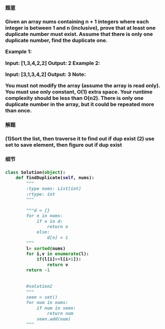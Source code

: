 <h3>题意<h3>
<p>
Given an array nums containing n + 1 integers where each integer is between 1 and n (inclusive), prove that at least one duplicate number must exist. Assume that there is only one duplicate number, find the duplicate one.

Example 1:

Input: [1,3,4,2,2]
Output: 2
Example 2:

Input: [3,1,3,4,2]
Output: 3
Note:

You must not modify the array (assume the array is read only).
You must use only constant, O(1) extra space.
Your runtime complexity should be less than O(n2).
There is only one duplicate number in the array, but it could be repeated more than once.
<p>




<h3>解题<h3>
<p>
(1)Sort the list, then traverse it to find out if dup exist
(2) use set to save element, then figure out if dup exist
<p>


<h3>细节<h3>
<p>

<p>



```python
class Solution(object):
    def findDuplicate(self, nums):
        """
        :type nums: List[int]
        :rtype: int
        """
        
        """d = {}
        for n in nums:
            if n in d:
                return n
            else:
                d[n] = 1
        """
        l= sorted(nums)
        for i,v in enumerate(l):
            if(l[i]==l[i+1]):
                return v
        return -1
    
    
        #solution2
        """        
        seen = set()
        for num in nums:
            if num in seen:
                return num
            seen.add(num)
        """

```
